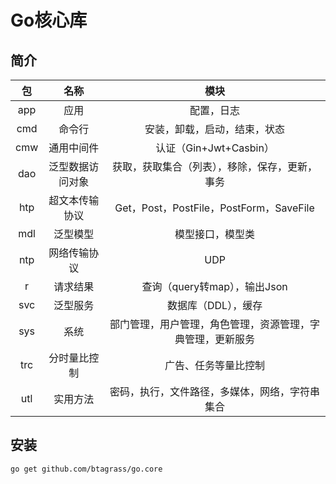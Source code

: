 # Go核心库
## 简介
|包|名称|模块|
|:-:|:-:|:-:|
|app|应用|配置，日志|
|cmd|命令行|安装，卸载，启动，结束，状态|
|cmw|通用中间件|认证（Gin+Jwt+Casbin）|
|dao|泛型数据访问对象|获取，获取集合（列表），移除，保存，更新，事务|
|htp|超文本传输协议|Get，Post，PostFile，PostForm，SaveFile|
|mdl|泛型模型|模型接口，模型类|
|ntp|网络传输协议|UDP|
|r|请求结果|查询（query转map），输出Json|
|svc|泛型服务|数据库（DDL），缓存|
|sys|系统|部门管理，用户管理，角色管理，资源管理，字典管理，更新服务|
|trc|分时量比控制|广告、任务等量比控制|
|utl|实用方法|密码，执行，文件路径，多媒体，网络，字符串集合|
## 安装
```bash
go get github.com/btagrass/go.core
```
